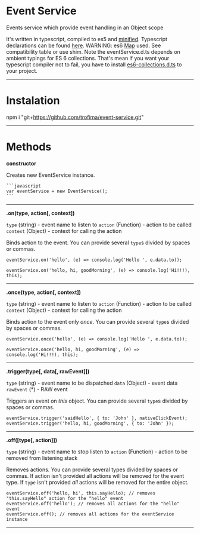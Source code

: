 Event Service
=============

Events service which provide event handling in an Object scope

It's written in typescript, compiled to es5 and [minified](/dist/eventService.min.js).
Typescript declarations can be found [here](/dist/eventService.d.ts).
WARNING: es6 [Map](https://developer.mozilla.org/en-US/docs/Web/JavaScript/Reference/Global_Objects/Map) used. See compatibility table or use shim.
Note the eventService.d.ts depends on ambient typings for ES 6 collections. 
That's mean if you want your typescript compiler not to fail, you have to install [es6-collections.d.ts](https://github.com/DefinitelyTyped/DefinitelyTyped/blob/master/es6-collections/es6-collections.d.ts) to your project.

---

Instalation
===========

npm i "git+https://github.com/trofima/event-service.git"

----

Methods
=======

**constructor**

Creates new EventService instance.

    ```javascript
    var eventService = new EventService();
    ```

---

**.on(type, action[, context])**

`type` (string) - event name to listen to
`action` (Function) - action to be called
`context` (Object) - context for calling the action  

Binds action to the event. You can provide several `type`s divided by spaces or commas.

    eventService.on('hello', (e) => console.log('Hello ', e.data.to));

    eventService.on('hello, hi, goodMorning', (e) => console.log('Hi!!!), this);

---

**.once(type, action[, context])**

`type` (string) - event name to listen to
`action` (Function) - action to be called
`context` (Object) - context for calling the action  

Binds action to the event only *once*. You can provide several `type`s divided by spaces or commas.

    eventService.once('hello', (e) => console.log('Hello ', e.data.to));

    eventService.once('hello, hi, goodMorning', (e) => console.log('Hi!!!), this);

---

**.trigger(type[, data[, rawEvent]])**

`type` (string) - event name to be dispatched
`data` (Object) - event data
`rawEvent` (*) - RAW event  

Triggers an event on *this* object. You can provide several `type`s divided by spaces or commas.

    eventService.trigger('saidHello', { to: 'John' }, nativeClickEvent);
    eventService.trigger('hello, hi, goodMorning', { to: 'John' });

---

**.off([type[, action]])**

`type` (string) - event name to stop listen to
`action` (Function) - action to be removed from listening stack

 Removes actions. You can provide several types divided by spaces or commas. If action isn't provided all actions will be removed for the event type. If `type` isn't provided *all* actions will be removed for the entire object.

    eventService.off('hello, hi', this.sayHello); // removes "this.sayHello" action for the "hello" event
    eventService.off('hello'); // removes all actions for the "hello" event
    eventService.off(); // removes all actions for the eventService instance

---
